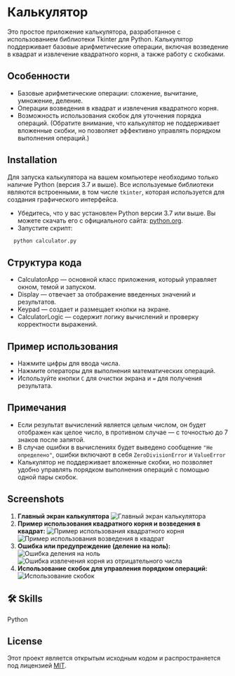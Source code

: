 
# Калькулятор

Это простое приложение калькулятора, разработанное с использованием библиотеки Tkinter для Python. Калькулятор поддерживает базовые арифметические операции, включая возведение в квадрат и извлечение квадратного корня, а также работу с скобками.



## Особенности

- Базовые арифметические операции: сложение, вычитание, умножение, деление.
- Операции возведения в квадрат и извлечения квадратного корня.
- Возможность использования скобок для уточнения порядка операций. (Обратите внимание, что калькулятор не поддерживает вложенные скобки, но позволяет эффективно управлять порядком выполнения операций.)



## Installation

Для запуска калькулятора на вашем компьютере необходимо только наличие Python (версия 3.7 и выше). Все используемые библиотеки являются встроенными, в том числе `tkinter`, которая используется для создания графического интерфейса.

- Убедитесь, что у вас установлен Python версии 3.7 или выше. Вы можете скачать его с официального сайта: [python.org](https://www.python.org/downloads/).
- Запустите скрипт:

```bash
  python calculator.py
```
    
## Структура кода
- CalculatorApp — основной класс приложения, который управляет окном, темой и запуском.
- Display — отвечает за отображение введенных значений и результатов.
- Keypad — создает и размещает кнопки на экране.
- CalculatorLogic — содержит логику вычислений и проверку корректности выражений.
## Пример использования
- Нажмите цифры для ввода числа.
- Нажмите операторы для выполнения математических операций.
- Используйте кнопки ` C ` для очистки экрана и `=` для получения результата.



## Примечания
- Если результат вычислений является целым числом, он будет отображен как целое число, в противном случае — с точностью до 7 знаков после запятой.
- В случае ошибки в вычислениях будет выведено сообщение `"Не определено"`, ошибки включают в себя `ZeroDivisionError` и `ValueError`
- Калькулятор не поддерживает вложенные скобки, но позволяет удобно управлять порядком выполнения операций с помощью одной пары скобок.
## Screenshots

1. **Главный экран калькулятора**
    ![Главный экран калькулятора](screenshots/main_screen.png)
2. **Пример использования квадратного корня и возведения в квадрат:**
    ![Пример использования квадратного корня](screenshots/square_root_operation.png)
    ![Пример использования возведения в квадрат](screenshots/square_operation.png)
3. **Ошибка или предупреждение (деление на ноль):**
    ![Ошибка деления на ноль](screenshots/zero_division_error.png)
    ![Ошибка извлечения корня из отрицательного числа](screenshots/value_error.png)
4. **Использование скобок для управления порядком операций:**
    ![Использование скобок](screenshots/brackets_example.png)


## 🛠 Skills
Python


## License
Этот проект является открытым исходным кодом и распространяется под лицензией 
[MIT](https://choosealicense.com/licenses/mit/).

